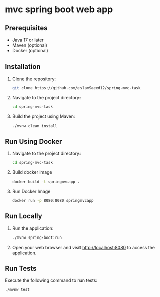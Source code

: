 # mvc spring boot web app

## Prerequisites

- Java 17 or later
- Maven (optional)
- Docker (optional)

## Installation

1. Clone the repository:

    ```bash
    git clone https://github.com/eslamSaeed12/spring-mvc-task
    ```

2. Navigate to the project directory:

    ```bash
    cd spring-mvc-task
    ```

3. Build the project using Maven:

    ```bash
    ./mvnw clean install
    ```

## Run Using Docker

1. Navigate to the project directory:

    ```bash
    cd spring-mvc-task
    ```
2. Build docker image
    ```bash
    docker build -t springmvcapp .
    ```
3. Run Docker Image
    ```bash
    docker run -p 8080:8080 springmvcapp
    ```

## Run Locally

1. Run the application:

    ```bash
    ./mvnw spring-boot:run
    ```

2. Open your web browser and visit [http://localhost:8080](http://localhost:8080) to access the application.

## Run Tests

Execute the following command to run tests:

```bash
./mvnw test
